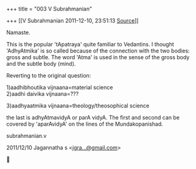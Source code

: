 +++
title = "003 V Subrahmanian"

+++
[[V Subrahmanian	2011-12-10, 23:51:13 [Source](https://groups.google.com/g/bvparishat/c/I6dqf20fVTs)]]



Namaste.

  

This is the popular 'tApatraya' quite familiar to Vedantins. I thought 'AdhyAtmika' is so called because of the connection with the two bodies: gross and subtle. The word 'Atma' is used in the sense of the gross body and the subtle body (mind). 

  

Reverting to the original question:

  

1)aadhibhoutika vijnaana=material science  
2)aadhi daivika vijnaana=???  

3)aadhyaatmika vijnaana=theology/theosophical science  

  

the last is adhyAtmavidyA or parA vidyA. The first and second can be covered by 'aparAvidyA' on the lines of the Mundakopanishad. 



subrahmanian.v  
  

2011/12/10 Jagannatha s \<[jgra...@gmail.com]()\>



